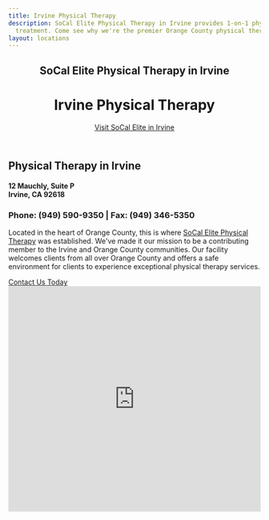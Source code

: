 ```yaml
---
title: Irvine Physical Therapy
description: SoCal Elite Physical Therapy in Irvine provides 1-on-1 physical therapy
  treatment. Come see why we're the premier Orange County physical therapy clinic.
layout: locations
---
```


<!-- Irvine / Orange County Location Page -->
  <!-- Header -->
  <header id="orange-county">
    <div class="container">
      <div class="intro-text">
        <div><h2 class="intro-lead-in">SoCal Elite Physical Therapy in Irvine</h2></div>
        <div><h1 class="intro-heading">Irvine Physical Therapy</h1></div>
        <a href="#location-content" class="page-scroll btn btn-xl">Visit SoCal Elite in Irvine</a>
      </div>
    </div>
  </header>
  <section id="location-content">
    <div class="container">
      <div class="row">
        <div class="col-lg-6">
          <h2 class="section-heading">Physical Therapy in Irvine</h2>
          <h4 class="subheading">12 Mauchly, Suite P<br> Irvine, CA 92618</h4>
          <h3 class="section-subheading text-muted locations">Phone: (949) 590-9350 | Fax: (949) 346-5350</h3>
          <p class="text-muted">Located in the heart of Orange County, this is where <a href="/">SoCal Elite Physical Therapy</a> was established. We've made it our mission to be a contributing member to the Irvine and Orange County communities. Our facility welcomes clients from all over Orange County and offers a safe environment for clients to experience exceptional physical therapy services.</p>
          <a href="#contact" class="page-scroll btn btn-xl" id="location-contact-btn">Contact Us Today</a>
        </div>
        <div class="col-lg-6">
          <iframe src="https://www.google.com/maps/embed?pb=!1m14!1m8!1m3!1d13284.478590029563!2d-117.74215713763428!3d33.65406156473715!3m2!1i1024!2i768!4f13.1!3m3!1m2!1s0x0%3A0x37e66766769670b4!2sSoCal+Elite+Sports!5e0!3m2!1sen!2sus!4v1551218851966" width="100%" height="450" frameborder="0" style="border:0" allowfullscreen></iframe>
        </div>
      </div>
    </div>
  </section>
